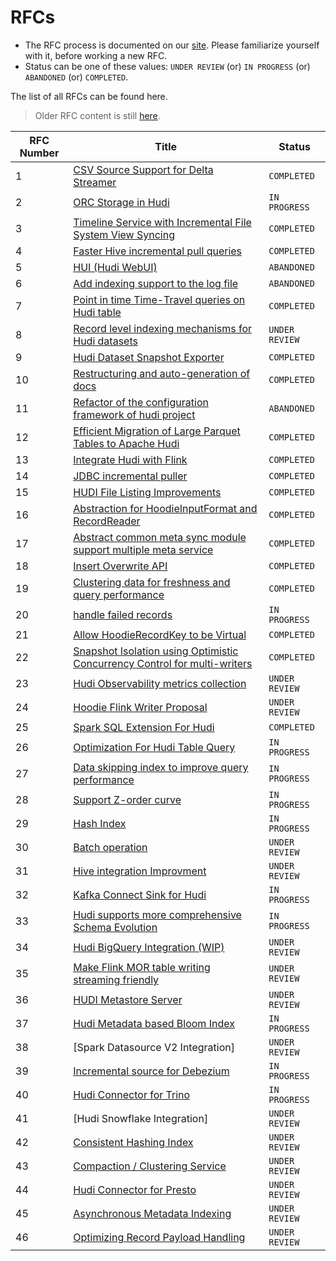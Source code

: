 <!--
  Licensed to the Apache Software Foundation (ASF) under one or more
  contributor license agreements.  See the NOTICE file distributed with
  this work for additional information regarding copyright ownership.
  The ASF licenses this file to You under the Apache License, Version 2.0
  (the "License"); you may not use this file except in compliance with
  the License.  You may obtain a copy of the License at

       http://www.apache.org/licenses/LICENSE-2.0

  Unless required by applicable law or agreed to in writing, software
  distributed under the License is distributed on an "AS IS" BASIS,
  WITHOUT WARRANTIES OR CONDITIONS OF ANY KIND, either express or implied.
  See the License for the specific language governing permissions and
  limitations under the License.
-->
# RFCs
 - The RFC process is documented on our [site](https://hudi.apache.org/contribute/rfc-process). Please familiarize yourself with it, before working a new RFC.
 - Status can be one of these values: `UNDER REVIEW` (or) `IN PROGRESS` (or) `ABANDONED` (or) `COMPLETED`.

The list of all RFCs can be found here.

> Older RFC content is still [here](https://cwiki.apache.org/confluence/display/HUDI/RFC+Process).

| RFC Number | Title | Status |
| ---| ---| --- |
| 1 | [CSV Source Support for Delta Streamer](https://cwiki.apache.org/confluence/display/HUDI/RFC+-+01+%3A+CSV+Source+Support+for+Delta+Streamer) | `COMPLETED` |
| 2 | [ORC Storage in Hudi](https://cwiki.apache.org/confluence/pages/viewpage.action?pageId=113708439) | `IN PROGRESS` |
| 3 | [Timeline Service with Incremental File System View Syncing](https://cwiki.apache.org/confluence/pages/viewpage.action?pageId=113708965) | `COMPLETED` |
| 4 | [Faster Hive incremental pull queries](https://cwiki.apache.org/confluence/pages/viewpage.action?pageId=115513622) | `COMPLETED` |
| 5 | [HUI (Hudi WebUI)](https://cwiki.apache.org/confluence/pages/viewpage.action?pageId=130027233) | `ABANDONED` |
| 6 | [Add indexing support to the log file](https://cwiki.apache.org/confluence/display/HUDI/RFC+-+06+%3A+Add+indexing+support+to+the+log+file) | `ABANDONED` |
| 7 | [Point in time Time-Travel queries on Hudi table](https://cwiki.apache.org/confluence/display/HUDI/RFC+-+07+%3A+Point+in+time+Time-Travel+queries+on+Hudi+table) | `COMPLETED` |
| 8 | [Record level indexing mechanisms for Hudi datasets](https://cwiki.apache.org/confluence/display/HUDI/RFC-08++Record+level+indexing+mechanisms+for+Hudi+datasets) | `UNDER REVIEW` |
| 9 | [Hudi Dataset Snapshot Exporter](https://cwiki.apache.org/confluence/display/HUDI/RFC+-+09+%3A+Hudi+Dataset+Snapshot+Exporter) | `COMPLETED` |
| 10 | [Restructuring and auto-generation of docs](https://cwiki.apache.org/confluence/display/HUDI/RFC+-+10+%3A+Restructuring+and+auto-generation+of+docs) | `COMPLETED` |
| 11 | [Refactor of the configuration framework of hudi project](https://cwiki.apache.org/confluence/display/HUDI/RFC+-+11+%3A+Refactor+of+the+configuration+framework+of+hudi+project) | `ABANDONED` |
| 12 | [Efficient Migration of Large Parquet Tables to Apache Hudi](https://cwiki.apache.org/confluence/display/HUDI/RFC+-+12+%3A+Efficient+Migration+of+Large+Parquet+Tables+to+Apache+Hudi) | `COMPLETED` |
| 13 | [Integrate Hudi with Flink](https://cwiki.apache.org/confluence/pages/viewpage.action?pageId=141724520) | `COMPLETED` |
| 14 | [JDBC incremental puller](https://cwiki.apache.org/confluence/display/HUDI/RFC+-+14+%3A+JDBC+incremental+puller) | `COMPLETED` |
| 15 | [HUDI File Listing Improvements](https://cwiki.apache.org/confluence/display/HUDI/RFC+-+15%3A+HUDI+File+Listing+Improvements) | `COMPLETED` |
| 16 | [Abstraction for HoodieInputFormat and RecordReader](https://cwiki.apache.org/confluence/display/HUDI/RFC+-+16+Abstraction+for+HoodieInputFormat+and+RecordReader) | `COMPLETED` |
| 17 | [Abstract common meta sync module support multiple meta service](https://cwiki.apache.org/confluence/display/HUDI/RFC+-+17+Abstract+common+meta+sync+module+support+multiple+meta+service) | `COMPLETED` |
| 18 | [Insert Overwrite API](https://cwiki.apache.org/confluence/display/HUDI/RFC+-+18+Insert+Overwrite+API) | `COMPLETED` |
| 19 | [Clustering data for freshness and query performance](https://cwiki.apache.org/confluence/display/HUDI/RFC+-+19+Clustering+data+for+freshness+and+query+performance) | `COMPLETED` |
| 20 | [handle failed records](https://cwiki.apache.org/confluence/display/HUDI/RFC+-+20+%3A+handle+failed+records) | `IN PROGRESS` |
| 21 | [Allow HoodieRecordKey to be Virtual](https://cwiki.apache.org/confluence/display/HUDI/RFC+-+21+%3A+Allow+HoodieRecordKey+to+be+Virtual) | `COMPLETED` |
| 22 | [Snapshot Isolation using Optimistic Concurrency Control for multi-writers](https://cwiki.apache.org/confluence/display/HUDI/RFC+-+22+%3A+Snapshot+Isolation+using+Optimistic+Concurrency+Control+for+multi-writers) | `COMPLETED` |
| 23 | [Hudi Observability metrics collection](https://cwiki.apache.org/confluence/display/HUDI/RFC+-+23+%3A+Hudi+Observability+metrics+collection) | `UNDER REVIEW` |
| 24 | [Hoodie Flink Writer Proposal](https://cwiki.apache.org/confluence/display/HUDI/RFC-24%3A+Hoodie+Flink+Writer+Proposal) | `UNDER REVIEW` |
| 25 | [Spark SQL Extension For Hudi](https://cwiki.apache.org/confluence/display/HUDI/RFC+-+25%3A+Spark+SQL+Extension+For+Hudi) | `COMPLETED` |
| 26 | [Optimization For Hudi Table Query](https://cwiki.apache.org/confluence/display/HUDI/RFC-26+Optimization+For+Hudi+Table+Query) | `IN PROGRESS` |
| 27 | [Data skipping index to improve query performance](https://cwiki.apache.org/confluence/display/HUDI/RFC-27+Data+skipping+index+to+improve+query+performance) | `IN PROGRESS` |
| 28 | [Support Z-order curve](https://cwiki.apache.org/confluence/pages/viewpage.action?pageId=181307144) | `IN PROGRESS` |
| 29 | [Hash Index](https://cwiki.apache.org/confluence/display/HUDI/RFC+-+29%3A+Hash+Index) | `IN PROGRESS` |
| 30 | [Batch operation](https://cwiki.apache.org/confluence/display/HUDI/RFC+-+30%3A+Batch+operation) | `UNDER REVIEW` |
| 31 | [Hive integration Improvment](https://cwiki.apache.org/confluence/display/HUDI/RFC+-+31%3A+Hive+integration+Improvment) | `UNDER REVIEW` |
| 32 | [Kafka Connect Sink for Hudi](https://cwiki.apache.org/confluence/display/HUDI/RFC-32+Kafka+Connect+Sink+for+Hudi) | `IN PROGRESS` |
| 33 | [Hudi supports more comprehensive Schema Evolution](https://cwiki.apache.org/confluence/display/HUDI/RFC+-+33++Hudi+supports+more+comprehensive+Schema+Evolution) | `IN PROGRESS` |
| 34 | [Hudi BigQuery Integration (WIP)](https://cwiki.apache.org/confluence/pages/viewpage.action?pageId=188745980) | `UNDER REVIEW` |
| 35 | [Make Flink MOR table writing streaming friendly](https://cwiki.apache.org/confluence/display/HUDI/RFC-35%3A+Make+Flink+MOR+table+writing+streaming+friendly) | `UNDER REVIEW` |
| 36 | [HUDI Metastore Server](https://cwiki.apache.org/confluence/display/HUDI/%5BWIP%5D+RFC-36%3A+HUDI+Metastore+Server) | `UNDER REVIEW` |
| 37 | [Hudi Metadata based Bloom Index](rfc-37/rfc-37.md) | `IN PROGRESS` |
| 38 | [Spark Datasource V2 Integration] | `UNDER REVIEW` |
| 39 | [Incremental source for Debezium](./rfc-39/rfc-39.md) | `IN PROGRESS` |
| 40 | [Hudi Connector for Trino](./rfc-40/rfc-40.md) | `IN PROGRESS` |
| 41 | [Hudi Snowflake Integration] | `UNDER REVIEW` |
| 42 | [Consistent Hashing Index](./rfc-42/rfc-42.md) | `UNDER REVIEW` |
| 43 | [Compaction / Clustering Service](./rfc-43/rfc-43.md) | `UNDER REVIEW` |
| 44 | [Hudi Connector for Presto](./rfc-44/rfc-44.md) | `UNDER REVIEW` |
| 45 | [Asynchronous Metadata Indexing](./rfc-45/rfc-45.md) | `UNDER REVIEW` |
| 46 | [Optimizing Record Payload Handling](./rfc-46/rfc-46.md) | `UNDER REVIEW` |
